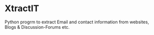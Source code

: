 # XtractIT
Python progrm to extract Email and contact information from websites, Blogs &amp; Discussion-Forums etc.
